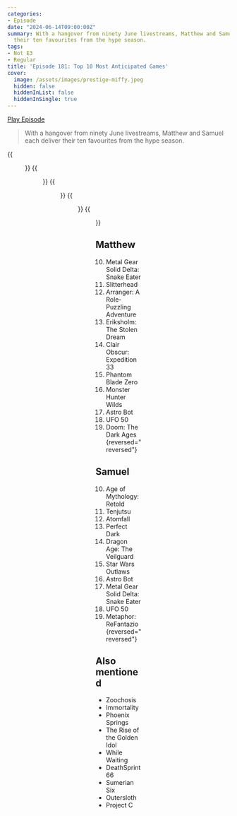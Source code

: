 ```yaml
---
categories:
- Episode
date: "2024-06-14T09:00:00Z"
summary: With a hangover from ninety June livestreams, Matthew and Samuel each deliver
  their ten favourites from the hype season.
tags:
- Not E3
- Regular
title: 'Episode 181: Top 10 Most Anticipated Games'
cover: 
  image: /assets/images/prestige-miffy.jpeg
  hidden: false
  hiddenInList: false
  hiddenInSingle: true
---
```


[Play Episode](https://www.patreon.com/posts/episode-181-top-106156478)
> With a hangover from ninety June livestreams, Matthew and Samuel each deliver their ten favourites from the hype season.

{{<figure 
    src="/assets/images/dads-army.jpeg" 
    caption="Image Credit: scottv5277" 
    alt="Dad's Army">}}
{{<figure 
    src="/assets/images/prestige-miffy.jpeg" 
    alt="Prestige Miffy" >}}
{{<figure 
    src="/assets/images/lexxington-1.jpeg" 
    alt="Lexxington" >}}
{{<figure 
    src="/assets/images/lexxington-2.jpeg" 
    alt="Lexxington" >}}
{{<figure 
    src="/assets/images/lexxington-3.jpeg" 
    alt="Lexxington" >}}

## Matthew
10. Metal Gear Solid Delta: Snake Eater
9. Slitterhead
8. Arranger: A Role-Puzzling Adventure
7. Eriksholm: The Stolen Dream
6. Clair Obscur: Expedition 33
5. Phantom Blade Zero
4. Monster Hunter Wilds
3. Astro Bot
2. UFO 50
1. Doom: The Dark Ages
{reversed="reversed"}

## Samuel

10. Age of Mythology: Retold
9. Tenjutsu
8. Atomfall
7. Perfect Dark
6. Dragon Age: The Veilguard
5. Star Wars Outlaws
4. Astro Bot
3. Metal Gear Solid Delta: Snake Eater
2. UFO 50
1. Metaphor: ReFantazio
{reversed="reversed"}


## Also mentioned
- Zoochosis 
- Immortality
- Phoenix Springs
- The Rise of the Golden Idol
- While Waiting
- DeathSprint 66
- Sumerian Six
- Outersloth
- Project C